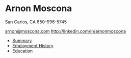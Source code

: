 # Arnon Moscona
San Carlos, CA
650-996-5745

arnon@moscona.com
http://linkedin.com/in/arnonmoscona

* [Summary](summary.md)
* [Employment History](history.md)
* [Education](education.md)
